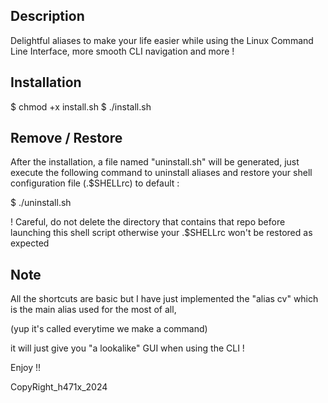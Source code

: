 
 ## Description ##

 Delightful aliases to make your life easier while
 using the Linux Command Line Interface,
 more smooth CLI navigation and more !

 ## Installation ##

 $ chmod +x install.sh
 $ ./install.sh

 ## Remove / Restore ##

 After the installation, a file named "uninstall.sh" 
 will be generated, just execute the following command
 to uninstall aliases and restore your 
 shell configuration file (.$SHELLrc) to default :

 $ ./uninstall.sh

 ! Careful, do not delete the directory that contains
 that repo before launching this shell script otherwise
 your .$SHELLrc won't be restored as expected

 ## Note ##

 All the shortcuts are basic but I have just
 implemented the "alias cv" which is the main
 alias used for the most of all,

 (yup it's called everytime we make a command)

 it will just give you "a lookalike" GUI
 when using the CLI !

 Enjoy !!

 CopyRight_h471x_2024
